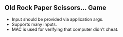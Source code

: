 ## Old Rock Paper Scissors... Game
* Input should be provided via application args.
* Supports many inputs.
* MAC is used for verifying that computer didn't cheat.
